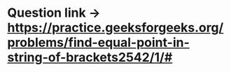 # Question link -> https://practice.geeksforgeeks.org/problems/find-equal-point-in-string-of-brackets2542/1/#